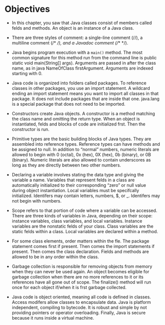 # Objectives

- In this chapter, you saw that Java classes consist of members called felds and methods. An object is an instance of a Java class.

- There are three styles of comment: a single-line comment (//), a multiline comment (/* */), and a Javadoc comment (/** */).

- Java begins program execution with a `main()` method. The most common signature for this method run from the command line is public static void main(String[] args). Arguments are passed in after the class name, as in java NameOfClass firstArgument. Arguments are indexed starting with 0.

- Java code is organized into folders called packages. To reference classes in other packages, you use an import statement. A wildcard ending an import statement means you want to import all classes in that package. It does not include packages that are inside that one. java.lang is a special package that does not need to be imported.

- Constructors create Java objects. A constructor is a method matching the class name and omitting the return type. When an object is instantiated, felds and blocks of code are initialized frst. Then the constructor is run.

- Primitive types are the basic building blocks of Java types. They are assembled into reference types. Reference types can have methods and be assigned to null. In addition to “normal” numbers, numeric literals are allowed to begin with 0 (octal), 0x (hex), 0X (hex), 0b (binary), or 0B (binary). Numeric literals are also allowed to contain underscores as long as they are directly between two other numbers.

- Declaring a variable involves stating the data type and giving the variable a name. Variables that represent felds in a class are automatically initialized to their corresponding “zero” or null value during object instantiation. Local variables must be specifcally initialized. Identifers may contain letters, numbers, $, or _. Identifers may not begin with numbers.

- Scope refers to that portion of code where a variable can be accessed. There are three kinds of variables in Java, depending on their scope: instance variables, class variables, and local variables. Instance variables are the nonstatic felds of your class. Class variables are the static felds within a class. Local variables are declared within a method.

- For some class elements, order matters within the fle. The package statement comes first if present. Then comes the import statements if present. Then comes the class declaration. Fields and methods are allowed to be in any order within the class.

- Garbage collection is responsible for removing objects from memory when they can never be used again. An object becomes eligible for garbage collection when there are no more references to it or its references have all gone out of scope. The finalize() method will run once for each object if/when it is frst garbage collected.

- Java code is object oriented, meaning all code is defined in classes. Access modifers allow classes to encapsulate data. Java is platform independent, compiling to bytecode. It is robust and simple by not providing pointers or operator overloading. Finally, Java is secure because it runs inside a virtual machine.